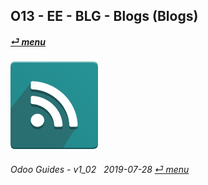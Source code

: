 ## O13 - EE - BLG - Blogs (Blogs)
#### [_&#x23CE; menu_](/en-us/o13/ee/en-us-o13-ee-guides_menu.md)  
### ![blg](/doc/img/website_blog.png)
	
###### Odoo Guides - v1_02 &nbsp; 2019-07-28  [_&#x23CE; menu_](/en-us/o13/ee/en-us-o13-ee-guides_menu.md)  


